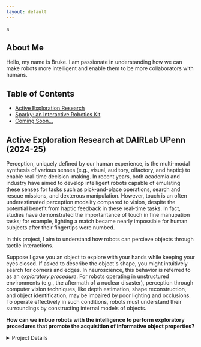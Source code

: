 ```yaml
---
layout: default
---
```

s
## About Me
Hello, my name is Bruke. I am passionate in understanding how we can make robots more intelligent and enable them to be more collaborators with humans.  

## Table of Contents
<ul class="toc">
  <li><a href="#research">Active Exploration Research</a></li>
  <li><a href="#sparky">Sparky: an Interactive Robotics Kit</a></li>
  <li><a href="#meam517">Coming Soon...</a></li>
</ul>

## Active Exploration Research at DAIRLab UPenn (2024-25)  <a id="research"></a>

Perception, uniquely defined by our human experience, is the multi-modal synthesis of various senses (e.g., visual, auditory, olfactory, and haptic) to enable real-time decision-making. In recent years, both academia and industry have aimed to develop intelligent robots capable of emulating these senses for tasks such as pick-and-place operations, search and rescue missions, and dexterous manipulation. However, touch is an often underestimated perception modality compared to vision, despite the potential benefit from haptic feedback in these real-time tasks. In fact, studies have demonstrated the importantance of touch in fine manupation tasks; for example, lighting a match became nearly impossible for human subjects after their fingertips were numbed. 
 
In this project, I aim to understand how robots can percieve objects through tactile interactions. 

Suppose I gave you an object to explore with your hands while keeping your eyes closed. If asked to describe the object's shape, you might intuitively search for corners and edges. In neuroscience, this behavior is referred to as an _exploratory procedure_. For robots operating in unstructured environments (e.g., the aftermath of a nuclear disaster), perception through computer vision techniques, like depth estimation, shape reconstruction, and object identification, may be impaired by poor lighting and occlusions. To operate effectively in such conditions, robots must understand their surroundings by constructing internal models of objects.

**How can we imbue robots with the intelligence to perform exploratory procedures that promote the acquisition of informative object properties?**



<details class="accordion">
  <summary>Project Details</summary>
  <p>
    <!-- ContactNets created a framework for modeling the discontinuities in contact dynamics.
    $$
    \large
    \begin{equation}
    \frac{M}{\Delta t} (v_{i+1}-v_{i}) = J_{i}^{T} \lambda_{i} - Mg
    \end{equation}
    $$

    Penalize any deviations from Newton's 2nd law. Note that the $M^{-1}$-norm squared is used to maintain units of m/s/s.

    $$
    \large
    \begin{equation}
    l_{1}(x_{i},\lambda_{i})=||M(v_{i+1}-v_{i} -g) - J_{i}^{T} \lambda_{i}||^2_{M^{-1}}  
    \end{equation}  
    $$ -->
  </p>
</details>

---
## Sparky: an Interactive Robotics Kit (2023-24) <a id="sparky"></a>  

Students, motivated by our shared experience of limited access to early STEM education, aimed to address STEM engagement disparities. For our senior design project, we developed Sparky, a hands-on robotics kit that doubles as an affordable, educational assistant. **To enable real-time social interaction, we integrated large language models (LLMs)**.


In this framework, the GPT-4 LLM translated natural language into coordinated robot actions,
including motion, speech, and facial expressions (e.g., ’Hey Sparky, move forward and explain the
water cycle’). I implemented the finite set of actions, sending low-level signals to its arms, face,
and drive train. Furthermore, having designed the hardware (i.e., mechatronic system and circuit
board) myself, I implemented safety features for electric hazards in the assembly process.
The engagement in user testing demonstrated the positive impact of assistive robots on the
human psyche. This experience was very meaningful to me and helped shaped my mission of making intelligent robot partners.

<iframe width="560" height="315" 
        src="https://www.youtube.com/embed/gEysf9Bl_84" 
        title="YouTube video player" 
        frameborder="0" 
        allow="accelerometer; autoplay; clipboard-write; encrypted-media; gyroscope; picture-in-picture" 
        allowfullscreen>
</iframe>
---
## Trajectory Optimization for a Unicycle (2023-24) <a id="meam517">   

Stay Tuned ...

<!-- Text can be **bold**, _italic_, or ~~strikethrough~~.

Starting at time $T$, the robot executes a trajectory from $T$ to $T+H$.    
  
Observation with process noise:  
  
The dynamics is described as follows:  


To run the test: sudo bundle exec jekyll serve

[Link to another page](./another-page.html).

There should be whitespace between paragraphs.

There should be whitespace between paragraphs. We recommend including a README, or a file with information about your project.

# Header 1

This is a normal paragraph following a header. GitHub is a code hosting platform for version control and collaboration. It lets you and others work together on projects from anywhere.

## Header 2

> This is a blockquote following a header.
>
> When something is important enough, you do it even if the odds are not in your favor.

### Header 3

```js
// Javascript code with syntax highlighting.
var fun = function lang(l) {
  dateformat.i18n = require('./lang/' + l)
  return true;
}
```

```ruby
# Ruby code with syntax highlighting
GitHubPages::Dependencies.gems.each do |gem, version|
  s.add_dependency(gem, "= #{version}")
end
```

#### Header 4

*   This is an unordered list following a header.
*   This is an unordered list following a header.
*   This is an unordered list following a header.

##### Header 5

1.  This is an ordered list following a header.
2.  This is an ordered list following a header.
3.  This is an ordered list following a header.

###### Header 6

| head1        | head two          | three |
|:-------------|:------------------|:------|
| ok           | good swedish fish | nice  |
| out of stock | good and plenty   | nice  |
| ok           | good `oreos`      | hmm   |
| ok           | good `zoute` drop | yumm  |

### There's a horizontal rule below this.

* * *

### Here is an unordered list:

*   Item foo
*   Item bar
*   Item baz
*   Item zip

### And an ordered list:

1.  Item one
1.  Item two
1.  Item three
1.  Item four

### And a nested list:

- level 1 item
  - level 2 item
  - level 2 item
    - level 3 item
    - level 3 item
- level 1 item
  - level 2 item
  - level 2 item
  - level 2 item
- level 1 item
  - level 2 item
  - level 2 item
- level 1 item

### Small image

![Octocat](https://github.githubassets.com/images/icons/emoji/octocat.png)

### Large image

![Branching](https://guides.github.com/activities/hello-world/branching.png)


### Definition lists can be used with HTML syntax.

<dl>
<dt>Name</dt>
<dd>Godzilla</dd>
<dt>Born</dt>
<dd>1952</dd>
<dt>Birthplace</dt>
<dd>Japan</dd>
<dt>Color</dt>
<dd>Green</dd>
</dl>

```
Long, single-line code blocks should not wrap. They should horizontally scroll if they are too long. This line should be long enough to demonstrate this.
```

```
The final element.
``` -->